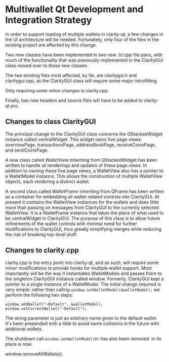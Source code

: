 Multiwallet Qt Development and Integration Strategy
===================================================

In order to support loading of multiple wallets in clarity-qt, a few changes in the UI architecture will be needed.
Fortunately, only four of the files in the existing project are affected by this change.

Two new classes have been implemented in two new .h/.cpp file pairs, with much of the functionality that was previously
implemented in the ClarityGUI class moved over to these new classes.

The two existing files most affected, by far, are claritygui.h and claritygui.cpp, as the ClarityGUI class will require
some major retrofitting.

Only requiring some minor changes is clarity.cpp.

Finally, two new headers and source files will have to be added to clarity-qt.pro.

Changes to class ClarityGUI
---------------------------
The principal change to the ClarityGUI class concerns the QStackedWidget instance called centralWidget.
This widget owns five page views: overviewPage, transactionsPage, addressBookPage, receiveCoinsPage, and sendCoinsPage.

A new class called *WalletView* inheriting from QStackedWidget has been written to handle all renderings and updates of
these page views. In addition to owning these five page views, a WalletView also has a pointer to a WalletModel instance.
This allows the construction of multiple WalletView objects, each rendering a distinct wallet.

A second class called *WalletFrame* inheriting from QFrame has been written as a container for embedding all wallet-related
controls into ClarityGUI. At present it contains the WalletView instances for the wallets and does little more than passing on messages
from ClarityGUI to the currently selected WalletView. It is a WalletFrame instance
that takes the place of what used to be centralWidget in ClarityGUI. The purpose of this class is to allow future
refinements of the wallet controls with minimal need for further modifications to ClarityGUI, thus greatly simplifying
merges while reducing the risk of breaking top-level stuff.

Changes to clarity.cpp
----------------------
clarity.cpp is the entry point into clarity-qt, and as such, will require some minor modifications to provide hooks for
multiple wallet support. Most importantly will be the way it instantiates WalletModels and passes them to the
singleton ClarityGUI instance called window. Formerly, ClarityGUI kept a pointer to a single instance of a WalletModel.
The initial change required is very simple: rather than calling `window.setWalletModel(&walletModel);` we perform the
following two steps:

	window.addWallet("~Default", &walletModel);
	window.setCurrentWallet("~Default");

The string parameter is just an arbitrary name given to the default wallet. It's been prepended with a tilde to avoid name collisions in the future with additional wallets.

The shutdown call `window.setWalletModel(0)` has also been removed. In its place is now:

window.removeAllWallets();
